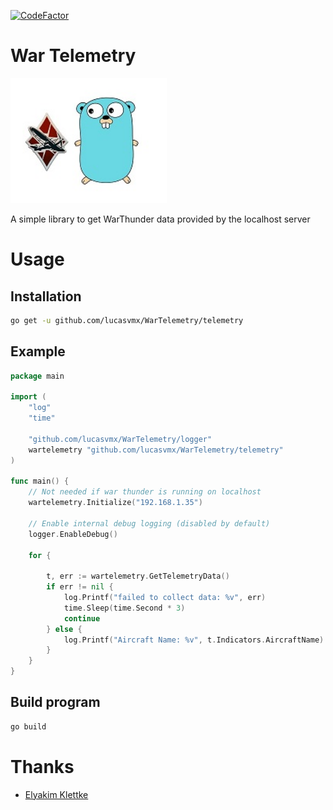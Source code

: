 [![CodeFactor](https://www.codefactor.io/repository/github/lucasvmx/wartelemetry/badge)](https://www.codefactor.io/repository/github/lucasvmx/wartelemetry)

# War Telemetry

<img src="logo.jpg" alt="drawing" width="250" height="200"/>

A simple library to get WarThunder data provided by the localhost server

# Usage

## Installation
```sh
go get -u github.com/lucasvmx/WarTelemetry/telemetry
```

## Example
```go
package main

import (
	"log"
	"time"

	"github.com/lucasvmx/WarTelemetry/logger"
	wartelemetry "github.com/lucasvmx/WarTelemetry/telemetry"
)

func main() {
	// Not needed if war thunder is running on localhost
	wartelemetry.Initialize("192.168.1.35")

    // Enable internal debug logging (disabled by default)
	logger.EnableDebug()

	for {

		t, err := wartelemetry.GetTelemetryData()
		if err != nil {
			log.Printf("failed to collect data: %v", err)
			time.Sleep(time.Second * 3)
			continue
		} else {
			log.Printf("Aircraft Name: %v", t.Indicators.AircraftName)
		}
	}
}

```

## Build program
```sh
go build
```

# Thanks
- [Elyakim Klettke](https://github.com/elyakimklettke)
